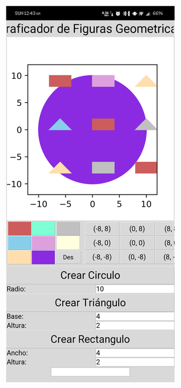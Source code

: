 <img src="https://github.com/MadManJohnSmith/FigureGrapher/blob/5c8d8584c8325d9a8225c2a8faf9a490d6558e4a/Screenshot_20241027-004345_Pydroid%203.png" />
